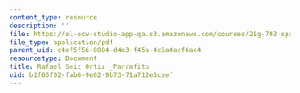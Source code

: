 ```yaml
---
content_type: resource
description: ''
file: https://ol-ocw-studio-app-qa.s3.amazonaws.com/courses/21g-703-spanish-iii-spring-2006/b1f65f02fab69e029b7371a712e3ceef_MIT21G_703S06_raf_se.pdf
file_type: application/pdf
parent_uid: c4ef5f56-0884-d4e3-f45a-4c6a0acf6ac4
resourcetype: Document
title: Rafael Seiz Ortiz _Parrafito
uid: b1f65f02-fab6-9e02-9b73-71a712e3ceef
---
```

